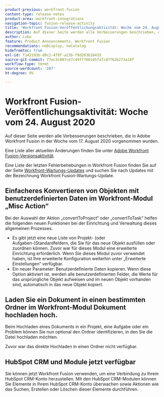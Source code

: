 ```yaml
---
product-previous: workfront-fusion
content-type: release-notes
product-area: workfront-integrations
navigation-topic: fusion-release-activity
title: 'Workfront Fusion-Veröffentlichungsaktivität: Woche vom 24. August 2020'
description: Auf dieser Seite werden alle Verbesserungen beschrieben, die in Adobe Workfront Fusion in der Woche vom 17. August 2020 vorgenommen wurden.
author: Luke
feature: Product Announcements, Workfront Fusion
recommendations: noDisplay, noCatalog
hidefromtoc: true
exl-id: f142193b-d0c2-479f-a23b-f9d263b10433
source-git-commit: 77ec3c007ce7c49ff760145fafcd7f62b273a18f
workflow-type: tm+mt
source-wordcount: '287'
ht-degree: 0%

---
```


# Workfront Fusion-Veröffentlichungsaktivität: Woche vom 24. August 2020

Auf dieser Seite werden alle Verbesserungen beschrieben, die in Adobe Workfront Fusion in der Woche vom 17. August 2020 vorgenommen wurden.

Eine Liste aller aktuellen Änderungen finden Sie unter [Adobe Workfront Fusion-Versionsaktivität](/help/workfront-fusion/fusion-product-releases/fusion-release-activity.md).

Eine Liste der letzten Fehlerbehebungen in Workfront Fusion finden Sie auf der Seite [Workfront-Wartungs-Updates](https://experienceleague.adobe.com/docs/workfront-known-issues/releases/current-updates.html) und suchen Sie nach Updates mit der Bezeichnung Workfront Fusion-Wartungs-Update.

## Einfacheres Konvertieren von Objekten mit benutzerdefinierten Daten im Workfront-Modul „Misc Action“

Bei der Auswahl der Aktion „convertToProject“ oder „convertToTask“ helfen die folgenden neuen Funktionen bei der Einrichtung und Verwaltung dieses allgemeinen Prozesses.

* Es gibt jetzt eine neue Liste von Projekt- (oder Aufgaben-)Standardfeldern, die Sie für das neue Objekt ausfüllen oder zuordnen können. Zuvor war für dieses Modul eine erweiterte Einrichtung erforderlich. Wenn Sie dieses Modul zuvor verwendet haben, ist Ihre erweiterte Konfiguration weiterhin unter „Erweiterte Einstellungen“ verfügbar.
* Ein neuer Parameter: Benutzerdefinierte Daten kopieren. Wenn diese Option aktiviert ist, werden alle benutzerdefinierten Felder, die Werte für das ursprüngliche Objekt aufweisen und im neuen Objekt vorhanden sind, automatisch in das neue Objekt kopiert.

## Laden Sie ein Dokument in einen bestimmten Ordner im Workfront-Modul Dokument hochladen hoch.

Beim Hochladen eines Dokuments in ein Projekt, eine Aufgabe oder ein Problem können Sie nun optional den Ordner identifizieren, in den Sie die Datei hochladen möchten.

Zuvor war das direkte Hochladen in einen Ordner nicht verfügbar.


## HubSpot CRM und Module jetzt verfügbar

Sie können jetzt Workfront Fusion verwenden, um eine Verbindung zu Ihrem HubSpot CRM-Konto herzustellen. Mit den HubSpot CRM-Modulen können Sie Elemente in Ihrem HubSpot CRM-Konto überwachen sowie Aktionen wie das Suchen, Erstellen oder Löschen dieser Elemente durchführen.
